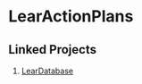 # LearActionPlans

## Linked Projects
1. [LearDatabase](https://github.com/mareklovci/LearDatabase)
